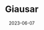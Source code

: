 ---
cc-type: star
title: "Giausar"
constellation:
  - Draco
date: 2023-06-07
hashtag: giausar
location:
  - Orion Arm
tags:
  - star
---